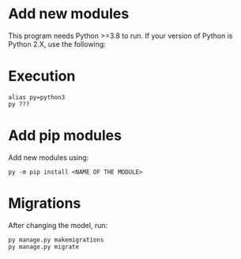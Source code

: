 # Add new modules

This program needs Python >=3.8 to run. If your version of Python is Python 2.X, use the following:

# Execution

```
alias py=python3
py ???
```

# Add pip modules

Add new modules using:

```
py -m pip install <NAME OF THE MODULE>
```

# Migrations

After changing the model, run:

```
py manage.py makemigrations
py manage.py migrate
```
